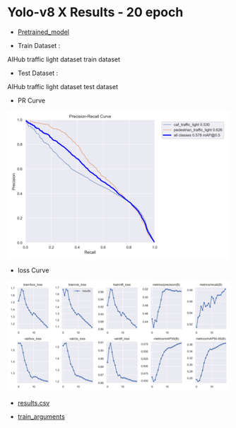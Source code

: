 # Yolo-v8 X Results - 20 epoch

- [Pretrained_model]()

- Train Dataset : 

AIHub traffic light dataset train dataset 

- Test Dataset : 

AIHub traffic light dataset test dataset

- PR Curve 

![PRcurve](/results/yolov8x_AIHub_only_20epoch/PR_curve.png)

- loss Curve 

![Losscurve](/results/yolov8x_AIHub_only_20epoch/results.png)

- [results.csv](/results/yolov8x_AIHub_only_20epoch/results.csv)

- [train_arguments](/results/yolov8x_AIHub_only_20epoch/args.yaml)
